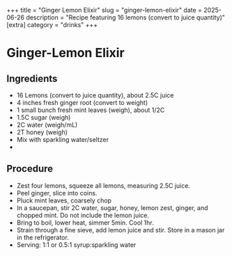 ﻿+++
title = "Ginger Lemon Elixir"
slug = "ginger-lemon-elixir"
date = 2025-06-26
description = "Recipe featuring 16 lemons (convert to juice quantity)"
[extra]
  category = "drinks"
+++

# Ginger-Lemon Elixir

## Ingredients
* 16 Lemons (convert to juice quantity), about 2.5C juice
* 4 inches fresh ginger root (convert to weight)
* 1 small bunch fresh mint leaves (weigh), about 1/2C
* 1.5C sugar (weigh)
* 2C water (weigh/mL)
* 2T honey (weigh)
* Mix with sparkling water/seltzer 
* 
## Procedure
* Zest four lemons, squeeze all lemons, measuring 2.5C juice.
* Peel ginger, slice into coins.
* Pluck mint leaves, coarsely chop
* In a saucepan, stir 2C water, sugar, honey, lemon zest, ginger, and chopped mint. Do not include the lemon juice.
* Bring to boil, lower heat, simmer 5min. Cool 1hr.
* Strain through a fine sieve, add lemon juice and stir. Store in a mason jar in the refrigerator.
* Serving: 1:1 or 0.5:1 syrup:sparkling water